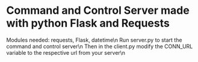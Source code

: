 # Command and Control Server made with python Flask and Requests

Modules needed: requests, Flask, datetime\n
Run server.py to start the command and control server\n
Then in the client.py modify the CONN_URL variable to the respective url from your server\n
